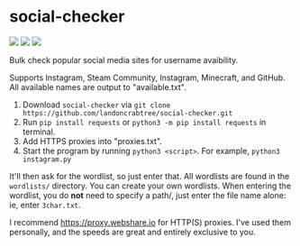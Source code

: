 # social-checker
![](https://img.shields.io/github/issues/landoncrabtree/social-checker)
![](https://img.shields.io/github/stars/landoncrabtree/social-checker)
![](https://img.shields.io/badge/license-QPL--1.0-lightgrey)


Bulk check popular social media sites for username avaibility. 

Supports Instagram, Steam Community, Instagram, Minecraft, and GitHub.
All available names are output to "available.txt". 

1. Download `social-checker` via `git clone https://github.com/landoncrabtree/social-checker.git`
2. Run `pip install requests` or `python3 -m pip install requests` in terminal.
5. Add HTTPS proxies into "proxies.txt".
6. Start the program by running `python3 <script>`. For example, `python3 instagram.py`
  
It'll then ask for the wordlist, so just enter that. All wordlists are found in the `wordlists/` directory. You can create your own wordlists. When entering the wordlist, you do **not** need to specify a path/, just enter the file name alone: ie, enter `3char.txt`.


I recommend https://proxy.webshare.io for HTTP(S) proxies. I've used them personally, and the speeds are great and entirely exclusive to you.
